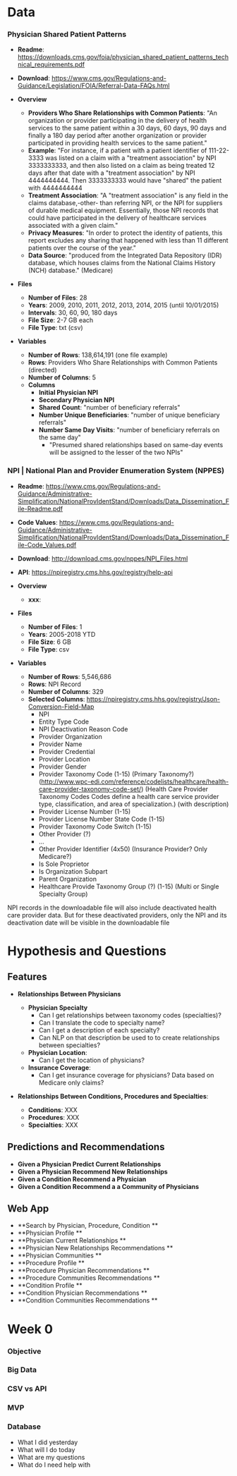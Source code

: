 # Data

### Physician Shared Patient Patterns
* **Readme**: https://downloads.cms.gov/foia/physician_shared_patient_patterns_technical_requirements.pdf
* **Download**: https://www.cms.gov/Regulations-and-Guidance/Legislation/FOIA/Referral-Data-FAQs.html
* **Overview**
    * **Providers Who Share Relationships with Common Patients**: "An organization or provider participating in the delivery of health services to the same patient within a 30 days, 60 days, 90 days and finally a 180 day period after another organization or provider participated in providing health services to the same patient."
    * **Example**: "For instance, if a patient with a patient identifier of 111-22-3333 was listed on a claim with a "treatment association" by NPI 3333333333, and then also listed on a claim as being treated 12 days after that date with a "treatment association" by NPI 4444444444. Then 3333333333 would have "shared" the patient with 4444444444
    * **Treatment Association**: "A "treatment association" is any field in the claims database,-other- than referring NPI, or the NPI for suppliers of durable medical equipment. Essentially, those NPI records that could have participated in the delivery of healthcare services associated with a given claim."
    * **Privacy Measures**: "In order to protect the identity of patients, this report excludes any sharing that happened with less than 11 different patients over the course of the year."
    * **Data Source**: "produced from the Integrated Data Repository (IDR) database, which houses claims from the National Claims History (NCH) database." (Medicare)
    
* **Files**
    * **Number of Files**: 28
    * **Years**: 2009, 2010, 2011, 2012, 2013, 2014, 2015 (until 10/01/2015)
    * **Intervals**: 30, 60, 90, 180 days
    * **File Size**: 2-7 GB each
    * **File Type**: txt (csv)
* **Variables**
    * **Number of Rows**: 138,614,191 (one file example)
    * **Rows**: Providers Who Share Relationships with Common Patients (directed)
    * **Number of Columns**: 5
    * **Columns**
        * **Initial Physician NPI**
        * **Secondary Physician NPI**
        * **Shared Count**: "number of beneficiary referrals"
        * **Number Unique Beneficiaries**: "number of unique beneficiary referrals"
        * **Number Same Day Visits**: "number of beneficiary referrals on the same day"
            * "Presumed shared relationships based on same-day events will be assigned to the lesser of the two NPIs"
        
### NPI | National Plan and Provider Enumeration System (NPPES) 
* **Readme**: https://www.cms.gov/Regulations-and-Guidance/Administrative-Simplification/NationalProvIdentStand/Downloads/Data_Dissemination_File-Readme.pdf
* **Code Values**: https://www.cms.gov/Regulations-and-Guidance/Administrative-Simplification/NationalProvIdentStand/Downloads/Data_Dissemination_File-Code_Values.pdf
* **Download**: http://download.cms.gov/nppes/NPI_Files.html
* **API**: https://npiregistry.cms.hhs.gov/registry/help-api
* **Overview**
    * **xxx**: 
    
* **Files**
    * **Number of Files**: 1
    * **Years**: 2005-2018 YTD
    * **File Size**: 6 GB
    * **File Type**: csv
* **Variables**
    * **Number of Rows**: 5,546,686
    * **Rows**: NPI Record
    * **Number of Columns**: 329
    * **Selected Columns**: https://npiregistry.cms.hhs.gov/registry/Json-Conversion-Field-Map
        * NPI
        * Entity Type Code
        * NPI Deactivation Reason Code
        * Provider Organization
        * Provider Name
        * Provider Credential
        * Provider Location
        * Provider Gender
        * Provider Taxonomy Code (1-15) (Primary Taxonomy?) (http://www.wpc-edi.com/reference/codelists/healthcare/health-care-provider-taxonomy-code-set/) (Health Care Provider Taxonomy Codes Codes define a health care service provider type, classification, and area of specialization.) (with description)
        * Provider License Number (1-15)
        * Provider License Number State Code (1-15)
        * Provider Taxonomy Code Switch (1-15)                        
        * Other Provider (?)
        * ...
        * Other Provider Identifier (4x50) (Insurance Provider? Only Medicare?)
        * Is Sole Proprietor
        * Is Organization Subpart
        * Parent Organization
        * Healthcare Provide Taxonomy Group (?) (1-15) (Multi or Single Specialty Group)
        
NPI records in the downloadable file will also include deactivated health care provider
data. But for these deactivated providers, only the NPI and its deactivation date will be visible in the
downloadable file

# Hypothesis and Questions

## Features
* **Relationships Between Physicians**
    * **Physician Specialty**
        * Can I get relationships between taxonomy codes (specialties)? 
        * Can I translate the code to specialty name? 
        * Can I get a description of each specialty? 
        * Can NLP on that description be used to to create relationships between specialties?
    * **Physician Location**: 
        * Can I get the location of physicians?
    * **Insurance Coverage**: 
        * Can I get insurance coverage for physicians? Data based on Medicare only claims?
    
* **Relationships Between Conditions, Procedures and Specialties**:
    * **Conditions**: XXX
    * **Procedures**: XXX
    * **Specialties**: XXX

## Predictions and Recommendations
* **Given a Physician Predict Current Relationships**
* **Given a Physician Recommend New Relationships**
* **Given a Condition Recommend a Physician**
* **Given a Condition Recommend a a Community of Physicians**

## Web App
* **Search by Physician, Procedure, Condition **
* **Physician Profile **
* **Physician Current Relationships **
* **Physician New Relationships Recommendations **
* **Physician Communities **
* **Procedure Profile **
* **Procedure Physician Recommendations **
* **Procedure Communities Recommendations **
* **Condition Profile **
* **Condition Physician Recommendations **
* **Condition Communities Recommendations **

# Week 0
### Objective
### Big Data
### CSV vs API
### MVP
### Database

- What I did yesterday
- What will I do today
- What are my questions
- What do I need help with